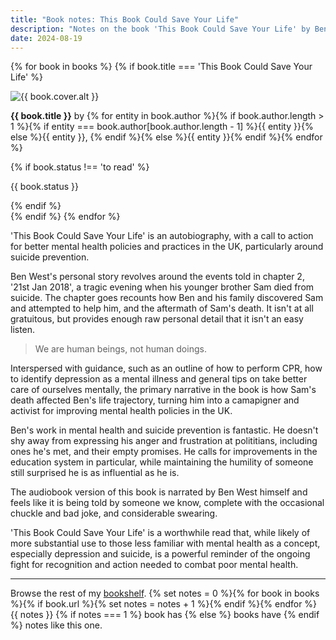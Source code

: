 ```yaml
---
title: "Book notes: This Book Could Save Your Life"
description: "Notes on the book 'This Book Could Save Your Life' by Ben West."
date: 2024-08-19
---
```


{% for book in books %}
  {% if book.title === 'This Book Could Save Your Life' %}
  <div class="card">
    <img class="greyscale" src="{{ book.cover.src }}" width="{{ book.cover.width / 2 }}" height="{{ book.cover.height / 2 }}" alt="{{ book.cover.alt }}" />
    <p><strong>{{ book.title }}</strong> by {% for entity in book.author %}{% if book.author.length > 1 %}{% if entity === book.author[book.author.length - 1] %}{{ entity }}{% else %}{{ entity }}, {% endif %}{% else %}{{ entity }}{% endif %}{% endfor %}</p><div class="status-container">{% if book.status !== 'to read' %}<div class="status"><p>{{ book.status }}</p></div>{% endif %}</div>
  </div>
  {% endif %}
{% endfor %}

'This Book Could Save Your Life' is an autobiography, with a call to action for better mental health policies and practices in the UK, particularly around suicide prevention.

Ben West's personal story revolves around the events told in chapter 2, '21st Jan 2018', a tragic evening when his younger brother Sam died from suicide. The chapter goes recounts how Ben and his family discovered Sam and attempted to help him, and the aftermath of Sam's death. It isn't at all gratuitous, but provides enough raw personal detail that it isn't an easy listen.

> We are human beings, not human doings.

Interspersed with guidance, such as an outline of how to perform CPR, how to identify depression as a mental illness and general tips on take better care of ourselves mentally, the primary narrative in the book is how Sam's death affected Ben's life trajectory, turning him into a camapigner and activist for improving mental health policies in the UK.

Ben's work in mental health and suicide prevention is fantastic. He doesn't shy away from expressing his anger and frustration at polititians, including ones he's met, and their empty promises. He calls for improvements in the education system in particular, while maintaining the humility of someone still surprised he is as influential as he is.

The audiobook version of this book is narrated by Ben West himself and feels like it is being told by someone we know, complete with the occasional chuckle and bad joke, and considerable swearing.

'This Book Could Save Your Life' is a worthwhile read that, while likely of more substantial use to those less familiar with mental health as a concept, especially depression and suicide, is a powerful reminder of the ongoing fight for recognition and action needed to combat poor mental health.

***

Browse the rest of my [bookshelf](/reading). {% set notes = 0 %}{% for book in books %}{% if book.url %}{% set notes = notes + 1 %}{% endif %}{% endfor %} {{ notes }} {% if notes === 1 %} book has {% else %} books have {% endif %} notes like this one.
